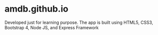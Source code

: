 # amdb.github.io
Developed just for learning purpose. The app is built using HTML5, CSS3, Bootstrap 4, Node JS, and Express Framework
